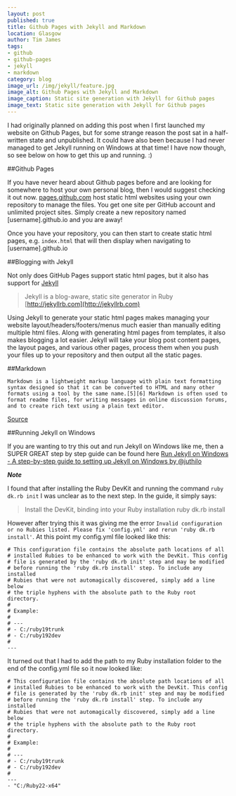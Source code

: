 ```yaml
---
layout: post
published: true
title: Github Pages with Jekyll and Markdown
location: Glasgow
author: Tim James
tags:
- github
- github-pages
- jekyll
- markdown
category: blog
image_url: /img/jekyll/feature.jpg
image_alt: Github Pages with Jekyll and Markdown
image_caption: Static site generation with Jekyll for Github pages
image_text: Static site generation with Jekyll for Github pages
---
```


I had originally planned on adding this post when I first launched my website on Github Pages, but for some strange reason the post sat in a half-written state and unpublished. It could have also been because I had never managed to get Jekyll running on Windows at that time! I have now though, so see below on how to get this up and running. :)

##Github Pages

If you have never heard about Github pages before and are looking for somewhere to host your own personal blog, then I would suggest checking it out now.
[pages.github.com](https://pages.github.com/) host static html websites using your own repository to manage the files. You get one site per GitHub account and unlimited project sites. Simply create a new repository named [username].github.io and you are away!

<!--excerpt-->

Once you have your repository, you can then start to create static html pages, e.g. `index.html` that will then display when navigating to [username].github.io

##Blogging with Jekyll

Not only does GitHub Pages support static html pages, but it also has support for [Jekyll](https://github.com/jekyll/jekyll)

> Jekyll is a blog-aware, static site generator in Ruby [http://jekyllrb.com](http://jekyllrb.com)

Using Jekyll to generate your static html pages makes managing your website layout/headers/footers/menus much easier than manually editing multiple html files. Along with generating html pages from templates, it also makes blogging a lot easier.
Jekyll will take your blog post content pages, the layout pages, and various other pages, process them when you push your files up to your repository and then output all the static pages.

##Markdown

    Markdown is a lightweight markup language with plain text formatting syntax designed so that it can be converted to HTML and many other formats using a tool by the same name.[5][6] Markdown is often used to format readme files, for writing messages in online discussion forums, and to create rich text using a plain text editor.

[Source](https://en.wikipedia.org/wiki/Markdown)

##Running Jekyll on Windows

If you are wanting to try this out and run Jekyll on Windows like me, then a SUPER GREAT step by step guide can be found here [Run Jekyll on Windows - A step-by-step guide to setting up Jekyll on Windows by @juthilo](http://jekyll-windows.juthilo.com/)

**_Note_**

I found that after installing the Ruby DevKit and running the command `ruby dk.rb init` I was unclear as to the next step. In the guide, it simply says:
> Install the DevKit, binding into your Ruby installation
> ruby dk.rb install

However after trying this it was giving me the error `Invalid configuration or no Rubies listed. Please fix 'config.yml' and rerun 'ruby dk.rb install'`. At this point my config.yml file looked like this:

    # This configuration file contains the absolute path locations of all
    # installed Rubies to be enhanced to work with the DevKit. This config
    # file is generated by the 'ruby dk.rb init' step and may be modified
    # before running the 'ruby dk.rb install' step. To include any installed
    # Rubies that were not automagically discovered, simply add a line below
    # the triple hyphens with the absolute path to the Ruby root directory.
    #
    # Example:
    #
    # ---
    # - C:/ruby19trunk
    # - C:/ruby192dev
    #
    ---

It turned out that I had to add the path to my Ruby installation folder to the end of the config.yml file so it now looked like:

    # This configuration file contains the absolute path locations of all
    # installed Rubies to be enhanced to work with the DevKit. This config
    # file is generated by the 'ruby dk.rb init' step and may be modified
    # before running the 'ruby dk.rb install' step. To include any installed
    # Rubies that were not automagically discovered, simply add a line below
    # the triple hyphens with the absolute path to the Ruby root directory.
    #
    # Example:
    #
    # ---
    # - C:/ruby19trunk
    # - C:/ruby192dev
    #
    ---
    - "C:/Ruby22-x64"

